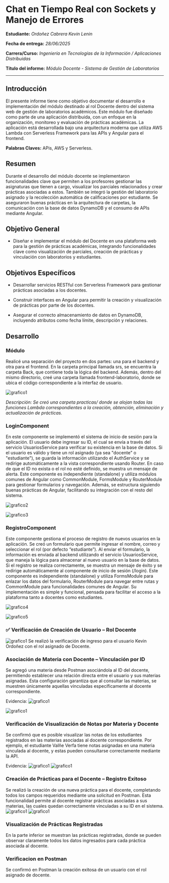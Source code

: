 #  Chat en Tiempo Real con Sockets y Manejo de Errores

**Estudiante:** _Ordoñez Cabrera Kevin Lenin_   

**Fecha de entrega:** _28/06/2025_ 

**Carrera/Curso:**  _Ingeniería en Tecnologías de la Información / Aplicaciones Distribuidas_

**Título del informe:**  _Módulo Docente - Sistema de Gestión de Laboratorios_


---

##  Introducción
El presente informe tiene como objetivo documentar el desarrollo e implementación del módulo destinado al rol Docente dentro del sistema web de gestión de laboratorios académicos. Este módulo fue diseñado como parte de una aplicación distribuida, con un enfoque en la organización, monitoreo y evaluación de prácticas académicas. La aplicación está desarrollada bajo una arquitectura moderna que utiliza AWS Lambda con Serverless Framework para las APIs y Angular para el frontend.




**Palabras Claves:** APis, AWS y Serverless.


##  Resumen
Durante el desarrollo del módulo docente se implementaron funcionalidades clave que permiten a los profesores gestionar las asignaturas que tienen a cargo, visualizar los parciales relacionados y crear prácticas asociadas a estos. También se integró la gestión del laboratorio asignado y la recolección automática de calificaciones por estudiante. Se aseguraron buenas prácticas en la arquitectura de carpetas, la comunicación con la base de datos DynamoDB y el consumo de APIs mediante Angular.


## Objetivo General
* Diseñar e implementar el módulo del Docente en una plataforma web para la gestión de prácticas académicas, integrando funcionalidades clave como visualización de parciales, creación de prácticas y vinculación con laboratorios y estudiantes.
## Objetivos Específicos
* Desarrollar servicios RESTful con Serverless Framework para gestionar prácticas asociadas a los docentes.

* Construir interfaces en Angular para permitir la creación y visualización de prácticas por parte de los docentes.

* Asegurar el correcto almacenamiento de datos en DynamoDB, incluyendo atributos como fecha límite, descripción y relaciones.

##  Desarrollo 

### Módulo
Realicé una separación del proyecto en dos partes: una para el backend y otra para el frontend.
En la carpeta principal llamada srs, se encuentra la carpeta Back, que contiene toda la lógica del backend. Además, dentro del mismo directorio, creé una carpeta llamada frontend-laboratorio, donde se ubica el código correspondiente a la interfaz de usuario.

![grafico1](https://i.imgur.com/lsuvhLQpng)

_Descripción: Se creó una carpeta practicas/ donde se alojan todas las funciones Lambda correspondientes a la creación, obtención, eliminación y actualización de prácticas._

### LoginComponent 

En este componente se implementó el sistema de inicio de sesión para la aplicación. El usuario debe ingresar su ID, el cual se envía a través del servicio UsuariosService para verificar su existencia en la base de datos. Si el usuario es válido y tiene un rol asignado (ya sea "docente" o "estudiante"), se guarda la información utilizando el AuthService y se redirige automáticamente a la vista correspondiente usando Router. En caso de que el ID no exista o el rol no esté definido, se muestra un mensaje de alerta. Este componente es independiente (standalone) y utiliza módulos comunes de Angular como CommonModule, FormsModule y RouterModule para gestionar formularios y navegación. Además, se estructura siguiendo buenas prácticas de Angular, facilitando su integración con el resto del sistema.


![grafico2](https://i.imgur.com/3ihvIU1.png)

![grafico3](https://i.imgur.com/neZprsb.png)

### RegistroComponent 

Este componente gestiona el proceso de registro de nuevos usuarios en la aplicación. Se creó un formulario que permite ingresar el nombre, correo y seleccionar el rol (por defecto “estudiante”). Al enviar el formulario, la información es enviada al backend utilizando el servicio UsuariosService, que maneja la lógica para almacenar al nuevo usuario en la base de datos. Si el registro se realiza correctamente, se muestra un mensaje de éxito y se redirige automáticamente al componente de inicio de sesión (/login). Este componente es independiente (standalone) y utiliza FormsModule para enlazar los datos del formulario, RouterModule para navegar entre rutas y CommonModule para funcionalidades comunes de Angular. Su implementación es simple y funcional, pensada para facilitar el acceso a la plataforma tanto a docentes como estudiantes.

![grafico4](https://i.imgur.com/l9eohdE.png)

![grafico5](https://i.imgur.com/yuRWp5l.png)

### ✅ Verificación de Creación de Usuario – Rol Docente 
![grafico1](https://i.imgur.com/pVhF2bH.png)
Se realizó la verificación de ingreso para el usuario Kevin Ordoñez con el rol asignado de Docente.


### Asociación de Materia con Docente – Vinculación por ID

Se agregó una materia desde Postman asociándola al ID del docente, permitiendo establecer una relación directa entre el usuario y sus materias asignadas. Esta configuración garantiza que al consultar las materias, se muestren únicamente aquellas vinculadas específicamente al docente correspondiente.

Evidencia:
![grafico1](https://i.imgur.com/ODQvePm.png)

![grafico1](https://i.imgur.com/6s4S1A6.png)



### Verificación de Visualización de Notas por Materia y Docente

Se confirmó que es posible visualizar las notas de los estudiantes registrados en las materias asociadas al docente correspondiente.
Por ejemplo, el estudiante Valñe Verfa tiene notas asignadas en una materia vinculada al docente, y estas pueden consultarse correctamente mediante la API.

Evidencia:
![grafico1](https://i.imgur.com/JRWZO8K.png)
![grafico1](https://i.imgur.com/ZK8kHLP.png)

### Creación de Prácticas para el Docente – Registro Exitoso
Se realizó la creación de una nueva práctica para el docente, completando todos los campos requeridos mediante una solicitud en Postman. Esta funcionalidad permite al docente registrar prácticas asociadas a sus materias, las cuales quedan correctamente vinculadas a su ID en el sistema.
![grafico1](https://i.imgur.com/IquvFcH.png)
![grafico1](https://i.imgur.com/Mc5NFxC.png)

### Visualización de Prácticas Registradas
En la parte inferior se muestran las prácticas registradas, donde se pueden observar claramente todos los datos ingresados para cada práctica asociada al docente.

### Verificacion en Postman 

Se confirmó en Postman la creación exitosa de un usuario con el rol asignado de docente.